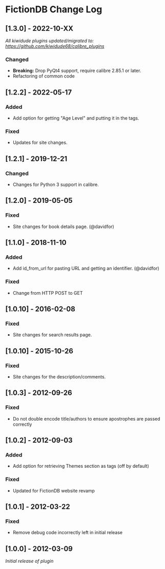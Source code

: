 # FictionDB Change Log

## [1.3.0] - 2022-10-XX
_All kiwidude plugins updated/migrated to: https://github.com/kiwidude68/calibre_plugins_
### Changed
- **Breaking:** Drop PyQt4 support, require calibre 2.85.1 or later.
- Refactoring of common code

## [1.2.2] - 2022-05-17
### Added
- Add option for getting "Age Level" and putting it in the tags.
### Fixed
- Updates for site changes.

## [1.2.1] - 2019-12-21
### Changed
- Changes for Python 3 support in calibre.

## [1.2.0] - 2019-05-05
### Fixed
- Site changes for book details page. (@davidfor)

## [1.1.0] - 2018-11-10
### Added
- Add id_from_url for pasting URL and getting an identifier. (@davidfor)
### Fixed
- Change from HTTP POST to GET

## [1.0.10] - 2016-02-08
### Fixed
- Site changes for search results page.

## [1.0.10] - 2015-10-26
### Fixed
- Site changes for the description/comments.

## [1.0.3] - 2012-09-26
### Fixed
- Do not double encode title/authors to ensure apostrophes are passed correctly

## [1.0.2] - 2012-09-03
### Added
- Add option for retrieving Themes section as tags (off by default)
### Fixed
- Updated for FictionDB website revamp

## [1.0.1] - 2012-03-22
### Fixed
- Remove debug code incorrectly left in initial release

## [1.0.0] - 2012-03-09
_Initial release of plugin_
